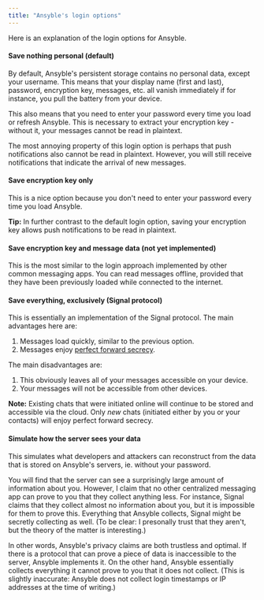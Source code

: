 ```yaml
---
title: "Ansyble's login options"
---
```


Here is an explanation of the login options for Ansyble.

#### Save nothing personal (default)

By default, Ansyble's persistent storage contains no personal data, except your username. This means that your display name (first and last), password, encryption key, messages, etc. all vanish immediately if for instance, you pull the battery from your device.

This also means that you need to enter your password every time you load or refresh Ansyble. This is necessary to extract your encryption key - without it, your messages cannot be read in plaintext.

The most annoying property of this login option is perhaps that push notifications also cannot be read in plaintext. However, you will still receive notifications that indicate the arrival of new messages.

#### Save encryption key only

This is a nice option because you don't need to enter your password every time you load Ansyble.

__Tip:__ In further contrast to the default login option, saving your encryption key allows push notifications to be read in plaintext.


#### Save encryption key and message data (not yet implemented)

This is the most similar to the login approach implemented by other common messaging apps. You can read messages offline, provided that they have been previously loaded while connected to the internet.

#### Save everything, exclusively (Signal protocol)

This is essentially an implementation of the Signal protocol. The main advantages here are: 

1. Messages load quickly, similar to the previous option.
2. Messages enjoy [perfect forward secrecy](https://en.wikipedia.org/wiki/Forward_secrecy).

The main disadvantages are:

1. This obviously leaves all of your messages accessible on your device.
2. Your messages will not be accessible from other devices.

__Note:__ Existing chats that were initiated online will continue to be stored and accessible via the cloud. Only _new_ chats (initiated either by you or your contacts) will enjoy perfect forward secrecy.

#### Simulate how the server sees your data

This simulates what developers and attackers can reconstruct from the data that is stored on Ansyble's servers, ie. without your password.

You will find that the server can see a surprisingly large amount of information about you. However, I claim that no other centralized messaging app can prove to you that they collect anything less. For instance, Signal claims that they collect almost no information about you, but it is impossible for them to prove this. Everything that Ansyble collects, Signal might be secretly collecting as well. (To be clear: I presonally trust that they aren't, but the theory of the matter is interesting.)

In other words, Ansyble's privacy claims are both trustless and optimal. If there is a protocol that can prove a piece of data is inaccessible to the server, Ansyble implements it. On the other hand, Ansyble essentially collects everything it cannot prove to you that it does not collect. (This is slightly inaccurate: Ansyble does not collect login timestamps or IP addresses at the time of writing.)
